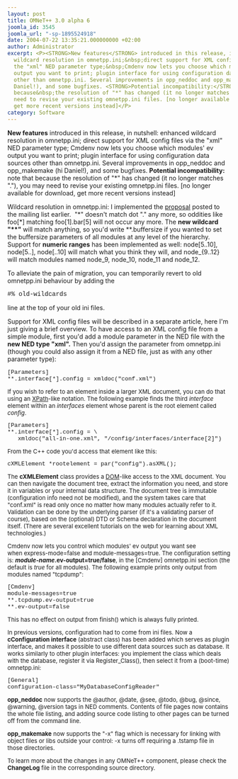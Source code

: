 ```yaml
---
layout: post
title: OMNeT++ 3.0 alpha 6
joomla_id: 3545
joomla_url: "-sp-1895524918"
date: 2004-07-22 13:35:21.000000000 +02:00
author: Administrator
excerpt: <P><STRONG>New features</STRONG> introduced in this release, in nutshell:&nbsp;enhanced
  wildcard resolution in omnetpp.ini;&nbsp;direct support for XML config files via
  the "xml" NED parameter type;&nbsp;Cmdenv now lets you choose which modules' ev
  output you want to print; plugin interface for using configuration data sources
  other than omnetpp.ini. Several improvements in opp_neddoc and opp_makemake (hi
  Daniel!), and some bugfixes. <STRONG>Potential incompatibility:</STRONG> note that
  because&nbsp;the resolution of "*" has changed (it no longer matches "."), you may
  need to revise your existing omnetpp.ini files. [no longer available for download,
  get more recent versions instead]</P>
category: Software
---
```

<P><STRONG>New features</STRONG> introduced in this release, in nutshell:&nbsp;enhanced wildcard resolution in omnetpp.ini;&nbsp;direct support for XML config files via the "xml" NED parameter type;&nbsp;Cmdenv now lets you choose which modules' ev output you want to print; plugin interface for using configuration data sources other than omnetpp.ini. Several improvements in opp_neddoc and opp_makemake (hi Daniel!), and some bugfixes. <STRONG>Potential incompatibility:</STRONG> note that because&nbsp;the resolution of "*" has changed (it no longer matches "."), you may need to revise your existing omnetpp.ini files. [no longer available for download, get more recent versions instead]</P><P>Wildcard resolution in omnetpp.ini: I implemented the <A href="http://www.omnetpp.org/listarchive/msg02746.php">proposal</A> posted to the mailing list earlier.&nbsp;&nbsp;"*" doesn't match dot "." any more, so oddities like foo[*]&nbsp;matching foo[1].bar[5] will not occur any more. The <STRONG>new&nbsp;wildcard "**"</STRONG> will match anything, so you'd write **.buffersize if you wanted to set the buffersize parameters of all modules at any level of the hierarchy. Support for <STRONG>numeric ranges</STRONG> has been implemented as well: node[5..10], node[5..], node[..10]&nbsp;will match what you think they will, and&nbsp;node_{9..12} will match modules named node_9, node_10, node_11 and node_12.</P><P>To alleviate the pain&nbsp;of migration, you can temporarily revert to old omnetpp.ini behaviour by adding the</P><P><FONT face="courier new, courier, mono">#% old-wildcards</FONT></P><P>line at the top of your old ini files.</P><P>Support for XML config files will be described in a separate article, here I'm just giving a brief overview. To have access to an XML config file from a simple module, first you'd add a module parameter in the NED file with the <STRONG>new NED type&nbsp;"xml".</STRONG> Then you'd assign the parameter from omnetpp.ini (though you could also assign it from a NED file, just as with any other parameter type):</P><FONT size=2><P><FONT face="courier new, courier, mono">[Parameters]<BR>**.interface[*].config = xmldoc("conf.xml")</FONT></P><P>If you wish to refer to an element inside&nbsp;a larger XML document, you can do that using an <A href="http://www.w3.org/TR/xpath">XPath</A>-like notation. The following example finds the third&nbsp;<EM>interface</EM> element within an <EM>interfaces</EM> element whose parent is the root element called <EM>config</EM>.</P><FONT size=2><P align=left><FONT face="courier new, courier, mono">[Parameters]<BR>**.interface[*].config = \<BR>&nbsp; &nbsp;xmldoc("all-in-one.xml", "/config/interfaces/interface[2]")</FONT></P><P>From&nbsp;the C++ code you'd access&nbsp;that element&nbsp;like this:</P><P><FONT face="courier new, courier, mono">cXMLElement *rootelement = par("config").asXML();</FONT></P><P>The <STRONG>cXMLElement</STRONG> class&nbsp;provides a&nbsp;<A href="http://www.w3.org/DOM/">DOM</A>-like access to the XML document. You can then navigate the document tree,&nbsp;extract the information you need, and store it in&nbsp;variables or your internal data structure. The document tree is&nbsp;immutable (configuration&nbsp;info need not be modified), and the system takes care that "conf.xml" is read only once no matter how many modules actually refer to it. Validation can be done by the underlying parser (if it's a validating parser of course), based on the (optional) DTD or Schema declaration in the document itself. (There are several excellent tutorials on the web for learning about XML technologies.)</P><P>Cmdenv now lets you control&nbsp;which modules' ev output you want see when&nbsp;express-mode=false and module-messages=true. The configuration setting is: <STRONG><EM>module-name</EM>.ev-output=true/false</STRONG>, in the [Cmdenv] omnetpp.ini section (the default is <EM>true</EM> for all modules). The following example prints only output from modules named "tcpdump":</P><P><FONT face="courier new, courier, mono">[Cmdenv]<BR>module-messages=true<BR>**.tcpdump.ev-output=true<BR>**.ev-output=false</FONT></P><P>This has no effect on output from&nbsp;finish() which is always fully printed.</P><P>In previous versions, configuration had to come from ini files. Now a <STRONG>cConfiguration interface</STRONG> (abstract class) has been added which serves as plugin interface, and makes it possible to use different&nbsp;data sources such as database. It works similarly to other plugin interfaces: you implement the class which deals with the database, register it via Register_Class(), then select it from a (boot-time) omnetpp.ini:</P><P><FONT face="courier new, courier, mono">[General]<BR>configuration-class="MyDatabaseConfigReader"</FONT></P><P><STRONG>opp_neddoc</STRONG> now supports the&nbsp;@author, @date, @see, @todo, @bug,&nbsp;@since, @warning, @version tags in NED comments. Contents of file pages now contains the whole file listing, and adding source code listing to other pages can be turned off from the command line.</P><P><STRONG>opp_makemake</STRONG> now supports the "-x" flag which is necessary for linking with object files or libs outside your control: -x turns off requiring a .tstamp file in those directories.</P><P>To learn more about the changes in any OMNeT++ component, please check the <STRONG>ChangeLog</STRONG> file in the corresponding source directory.</P></FONT></FONT>
